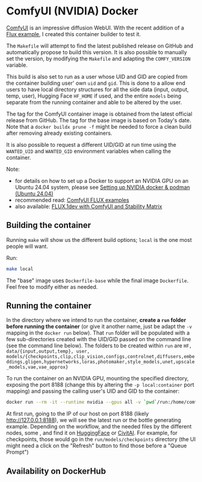 # ComfyUI (NVIDIA) Docker

[ComfyUI](https://github.com/comfyanonymous/ComfyUI/tree/master) is an impressive diffusion WebUI. 
With the recent addition of a [Flux example](https://comfyanonymous.github.io/ComfyUI_examples/flux/), I created this container builder to test it.

The `Makefile` will attempt to find the latest published release on GitHub and automatically propose to build this version.
It is also possible to manually set the version, by modifying the `Makefile` and adapting the `COMFY_VERSION` variable. 

This build is also set to run as a user whose UID and GID are copied from the container building user' own `uid` and `gid`.
This is done to a allow end users to have local directory structures for all the side data (input, output, temp, user), Hugging Face `HF_HOME` if used, and the entire `models` being separate from the running container and able to be altered by the user.

The tag for the ComfyUI container image is obtained from the latest official release from GitHub.
The tag for the base image is based on Today's date.
Note that a `docker buildx prune -f` might be needed to force a clean build after removing already existing containers.

It is also possible to request a different UID/GID at run time using the `WANTED_UID` and `WANTED_GID` environment variables when calling the container.

Note: 
- for details on how to set up a Docker to support an NVIDIA GPU on an Ubuntu 24.04 system, please see [Setting up NVIDIA docker & podman (Ubuntu 24.04)](https://blg.gkr.one/20240404-u24_nvidia_docker_podman/)
- recommended read: [ComfyUI FLUX examples](https://comfyanonymous.github.io/ComfyUI_examples/flux/)
- also available: [FLUX.1dev with ComfyUI and Stability Matrix](https://blg.gkr.one/20240810-flux1dev/)

## Building the container

Running `make` will show us the different build options; `local` is the one most people will want.

Run:
```bash
make local
```

The "base" image uses `Dockerfile-base` while the final image `Dockerfile`.
Feel free to modify either as needed.

## Running the container

In the directory where we intend to run the container, **create a `run` folder before running the container** (or give it another name, just be adapt the `-v` mapping in the `docker run` below). That `run` folder will be populated with a few sub-directories created with the UID/GID passed on the command line (see the command line below).
The folders to be created within `run` are `HF, data/{input,output,temp}, user, models/{checkpoints,clip,clip_vision,configs,controlnet,diffusers,embeddings,gligen,hypernetworks,loras,photomaker,style_models,unet,upscale_models,vae,vae_approx}`

To run the container on an NVIDIA GPU, mounting the specified directory, exposing the port 8188 (change this by altering the `-p local:container` port mapping) and passing the calling user's UID and GID to the container:

```bash
docker run --rm -it --runtime nvidia --gpus all -v `pwd`/run:/home/comfy/mnt -e WANTED_UID=`id -u` -e WANTED_GID=`id -g` -p 8188:8188 mmartial/comfyui-nvidia-docker:latest
```

At first run, going to the IP of our host on port 8188 (likely http://127.0.0.1:8188), we will see the latest run or the bottle generating example. Depending on the workflow, and the needed files by the different nodes, some , and find it on [HuggingFace](https://huggingface.co/) or [CivitAI](https://civitai.com/).
For example, for checkpoints, those would go in the `run/models/checkpoints` directory (the UI might need a click on the "Refresh" button to find those before a "Queue Prompt")

## Availability on DockerHub

